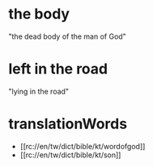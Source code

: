 # the body

"the dead body of the man of God"

# left in the road

"lying in the road"

# translationWords

* [[rc://en/tw/dict/bible/kt/wordofgod]]
* [[rc://en/tw/dict/bible/kt/son]]